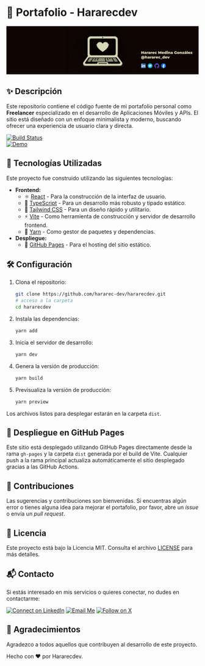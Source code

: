 # 💼 Portafolio - Hararecdev

![logo](./public/logo.jpg)

## ✨ Descripción

Este repositorio contiene el código fuente de mi portafolio personal como **Freelancer** especializado en el desarrollo de Aplicaciones Móviles y APIs. El sitio está diseñado con un enfoque minimalista y moderno, buscando ofrecer una experiencia de usuario clara y directa.
<!-- 🚀 Badges -->
[![Build Status](https://github.com/hararec-dev/hararecdev/actions/workflows/deploy.yml/badge.svg?branch=main)](https://github.com/hararec-dev/hararecdev/actions)  
[![Demo](https://img.shields.io/badge/demo-GitHub%20Pages-blue?style=flat&logo=github)](https://hararec-dev.github.io/hararecdev)

## 🚀 Tecnologías Utilizadas

Este proyecto fue construido utilizando las siguientes tecnologías:

* **Frontend:**
    * ⚛️ [React](https://reactjs.org/) - Para la construcción de la interfaz de usuario.
    * 📘 [TypeScript](https://www.typescriptlang.org/) - Para un desarrollo más robusto y tipado estático.
    * 💨 [Tailwind CSS](https://v2.tailwindcss.com/docs/) - Para un diseño rápido y utilitario.
    * ⚡ [Vite](https://vitejs.dev/) - Como herramienta de construcción y servidor de desarrollo frontend.
    * 🧶 [Yarn](https://yarnpkg.com/) - Como gestor de paquetes y dependencias.
* **Despliegue:**
    * 📄 [GitHub Pages](https://pages.github.com/) - Para el hosting del sitio estático.

## 🛠️ Configuración

1. Clona el repositorio:
    ```bash
    git clone https://github.com/hararec-dev/hararecdev.git
    # acceso a la carpeta
    cd hararecdev
    ```

2. Instala las dependencias:
    ```bash
    yarn add
    ```

3. Inicia el servidor de desarrollo:
    ```bash
    yarn dev
    ```

4. Genera la versión de producción:
    ```bash
    yarn build
    ```

5. Previsualiza la versión de producción:
    ```bash
    yarn preview
    ```

Los archivos listos para desplegar estarán en la carpeta `dist`.

## 📜 Despliegue en GitHub Pages

Este sitio está desplegado utilizando GitHub Pages directamente desde la rama `gh-pages` y la carpeta `dist` generada por el build de Vite. Cualquier push a la rama principal actualiza automáticamente el sitio desplegado gracias a las GitHub Actions.

## 🤝 Contribuciones

Las sugerencias y contribuciones son bienvenidas. Si encuentras algún error o tienes alguna idea para mejorar el portafolio, por favor, abre un *issue* o envía un *pull request*.

## 📄 Licencia

Este proyecto está bajo la Licencia MIT. Consulta el archivo [LICENSE](LICENSE) para más detalles.

## 📬 Contacto

Si estás interesado en mis servicios o quieres conectar, no dudes en contactarme:

[![Connect on LinkedIn](https://img.shields.io/badge/Connect_on_LinkedIn-0077B5?style=for-the-badge&logo=linkedin&logoColor=white)](https://www.linkedin.com/in/hararec-dev/)
[![Email Me](https://img.shields.io/badge/Email_Me-D14836?style=for-the-badge&logo=gmail&logoColor=white)](mailto:hararecdev@gmail.com)
[![Follow on X](https://img.shields.io/badge/Follow_on_X-1DA1F2?style=for-the-badge&logo=X&logoColor=white)](https://x.com/hararec_dev)

## 📜 Agradecimientos
Agradezco a todos aquellos que contribuyen al desarrollo de este proyecto.

Hecho con ❤️ por Hararecdev.